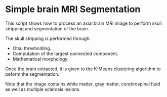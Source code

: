 # Simple brain MRI Segmentation
This script shows how to process an axial brain MRI image to perform skull stripping and segmentation of the brain.

The skull stripping is performed through:

* Otsu thresholding.
* Computation of the largest connected component.
* Mathematical morphology.

Once the brain extracted, it is given to the K-Means clustering algorithm to peform the segmentation.

Note that the image contains white matter, gray matter, cerebrospinal fluid as well as multiple sclerosis lesions.
